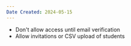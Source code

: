 ```yaml
---
Date Created: 2024-05-15
---
```

- Don't allow access until email verification
- Allow invitations or CSV upload of students